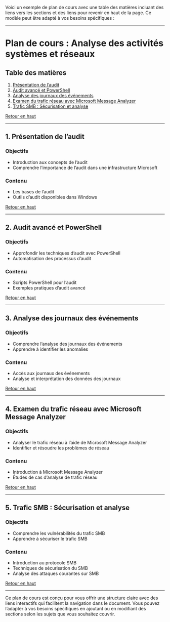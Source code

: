 Voici un exemple de plan de cours avec une table des matières incluant des liens vers les sections et des liens pour revenir en haut de la page. Ce modèle peut être adapté à vos besoins spécifiques :

---

# **Plan de cours : Analyse des activités systèmes et réseaux**

## **Table des matières**

1. [Présentation de l’audit](#presentation-de-laudit)
2. [Audit avancé et PowerShell](#audit-avance-et-powershell)
3. [Analyse des journaux des événements](#analyse-des-journaux-des-evenements)
4. [Examen du trafic réseau avec Microsoft Message Analyzer](#examen-du-trafic-reseau-avec-microsoft-message-analyzer)
5. [Trafic SMB : Sécurisation et analyse](#trafic-smb-securisation-et-analyse)

[Retour en haut](#plan-de-cours--analyse-des-activites-systemes-et-reseaux)

---

## **1. Présentation de l’audit** <a id="presentation-de-laudit"></a>

### Objectifs
- Introduction aux concepts de l’audit
- Comprendre l’importance de l’audit dans une infrastructure Microsoft

### Contenu
- Les bases de l’audit
- Outils d’audit disponibles dans Windows

[Retour en haut](#plan-de-cours--analyse-des-activites-systemes-et-reseaux)

---

## **2. Audit avancé et PowerShell** <a id="audit-avance-et-powershell"></a>

### Objectifs
- Approfondir les techniques d’audit avec PowerShell
- Automatisation des processus d’audit

### Contenu
- Scripts PowerShell pour l’audit
- Exemples pratiques d’audit avancé

[Retour en haut](#plan-de-cours--analyse-des-activites-systemes-et-reseaux)

---

## **3. Analyse des journaux des événements** <a id="analyse-des-journaux-des-evenements"></a>

### Objectifs
- Comprendre l’analyse des journaux des événements
- Apprendre à identifier les anomalies

### Contenu
- Accès aux journaux des événements
- Analyse et interprétation des données des journaux

[Retour en haut](#plan-de-cours--analyse-des-activites-systemes-et-reseaux)

---

## **4. Examen du trafic réseau avec Microsoft Message Analyzer** <a id="examen-du-trafic-reseau-avec-microsoft-message-analyzer"></a>

### Objectifs
- Analyser le trafic réseau à l’aide de Microsoft Message Analyzer
- Identifier et résoudre les problèmes de réseau

### Contenu
- Introduction à Microsoft Message Analyzer
- Études de cas d’analyse de trafic réseau

[Retour en haut](#plan-de-cours--analyse-des-activites-systemes-et-reseaux)

---

## **5. Trafic SMB : Sécurisation et analyse** <a id="trafic-smb-securisation-et-analyse"></a>

### Objectifs
- Comprendre les vulnérabilités du trafic SMB
- Apprendre à sécuriser le trafic SMB

### Contenu
- Introduction au protocole SMB
- Techniques de sécurisation du SMB
- Analyse des attaques courantes sur SMB

[Retour en haut](#plan-de-cours--analyse-des-activites-systemes-et-reseaux)

---

Ce plan de cours est conçu pour vous offrir une structure claire avec des liens interactifs qui facilitent la navigation dans le document. Vous pouvez l’adapter à vos besoins spécifiques en ajoutant ou en modifiant des sections selon les sujets que vous souhaitez couvrir.
